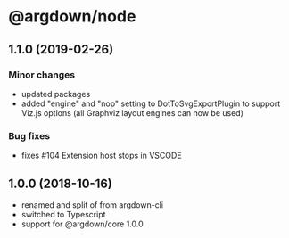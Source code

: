 # @argdown/node

## 1.1.0 (2019-02-26)

### Minor changes

- updated packages
- added "engine" and "nop" setting to DotToSvgExportPlugin to support Viz.js options (all Graphviz layout engines can now be used)

### Bug fixes

- fixes #104 Extension host stops in VSCODE

## 1.0.0 (2018-10-16)

- renamed and split of from argdown-cli
- switched to Typescript
- support for @argdown/core 1.0.0
